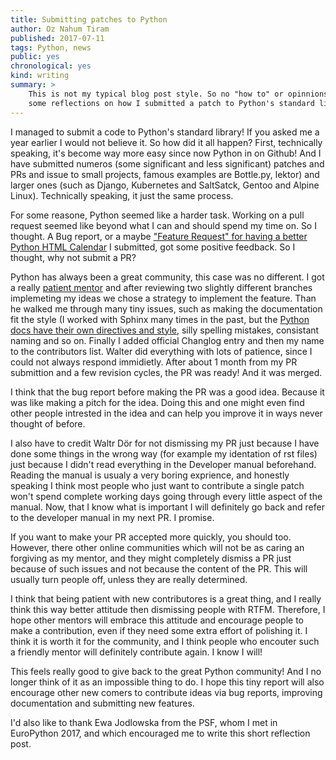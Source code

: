 ```yaml
---
title: Submitting patches to Python
author: Oz Nahum Tiram
published: 2017-07-11
tags: Python, news
public: yes
chronological: yes
kind: writing
summary: >
	This is not my typical blog post style. So no "how to" or opinnions. Just
	some reflections on how I submitted a patch to Python's standard library.
---
```


I managed to submit a code to Python's standard library!
If you asked me a year earlier I would not believe it. So how did it all happen?
First, technically speaking, it's become way more easy since now Python in on Github!
And I have submitted numeros (some significant and less significant) patches and
PRs and issue to small projects, famous examples are Bottle.py, lektor) and
larger ones (such as Django, Kubernetes and SaltSatck, Gentoo and Alpine Linux).
Technically speaking, it just the same process.

For some reasone, Python seemed like a harder task. Working on a pull request
seemed like beyond what I can and should spend my time on. So I thought.
A Bug report, or a maybe ["Feature Request" for having a better Python HTML Calendar][1]
I submitted, got some positive feedback. So I thought, why not submit a PR?

Python has always been a great community, this case was no different.
I got a really [patient mentor][2] and after reviewing two slightly different
branches implemeting my ideas we chose a strategy to implement the feature.
Than he walked me through many tiny issues, such as making the documentation fit the
style (I worked with Sphinx many times in the past, but the
[Python docs have their own directives and style][3], silly spelling
mistakes, consistant naming and so on. Finally  I added official Changlog entry
and then my name to the contributors list. Walter did everything with
lots of patience, since I could not always respond immidietly. After about 1 month
from my PR submittion and a few revision cycles, the PR was ready! And it was merged.

I think that the bug report before making the PR was a good idea.
Because it was like making a pitch for the idea. Doing this and one might
even find other people intrested in the idea and can help you improve it in ways
never thought of before.

I also have to credit Waltr Dör for not dismissing my PR just because I have done
some things in the wrong way (for example my identation of rst files) just because
I didn't read everything in the Developer manual beforehand. Reading the manual
is usualy a very boring exprience, and honestly speaking I think most people
who just want to contribute a single patch won't spend complete working days 
going through every little aspect of the manual.
Now, that I know what is important I will definitely go back and refer to the
developer manual in my next PR. I promise.

If you want to make your PR accepted more quickly, you should too.
However, there other online communities which will not be as caring an forgiving
as my mentor, and they might completely dismiss a PR just because of such issues
and not because the content of the PR. This will usually turn people off, unless
they are really determined.

I think that being patient with new contributores is a great thing, and I really
think this way better attitude then dismissing people with RTFM.
Therefore, I hope other mentors will embrace this attitude and encourage people
to make a contribution, even if they need some extra effort of polishing it.
I think it is worth it for the community, and I think people who encouter such a
friendly mentor will definitely contribute again. I know I will!

This feels really good to give back to the great Python community! And I no longer
think of it as an impossible thing to do. I hope this tiny report will also encourage
other new comers to contribute ideas via bug reports, improving documentation and
submitting new features.

I'd also like to thank Ewa Jodlowska from the PSF, whom I met in EuroPython 2017,
and which encouraged me to write this short reflection post.


[1]: http://bugs.python.org/issue30095
[2]: https://github.com/doerwalter
[3]: https://docs.python.org/devguide/documenting.html#restructuredtext-primer
